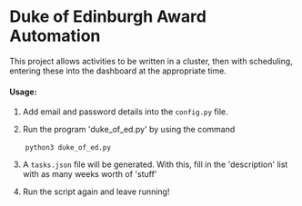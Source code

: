 # Duke of Edinburgh Award Automation

This project allows activities to be written in a cluster, then with scheduling, entering these into the dashboard at the appropriate time.

#### Usage:

1. Add email and password details into the `config.py` file.

2. Run the program 'duke_of_ed.py' by using the command

   ​	`python3 duke_of_ed.py`

3. A `tasks.json` file will be generated. With this, fill in the 'description' list with as many weeks worth of 'stuff'

4. Run the script again and leave running!

